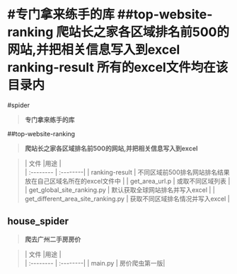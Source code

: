 #专门拿来练手的库
##top-website-ranking
    爬站长之家各区域排名前500的网站,并把相关信息写入到excel
    ranking-result 所有的excel文件均在该目录内
=======
#spider
>**专门拿来练手的库**

##top-website-ranking
>**爬站长之家各区域排名前500的网站,并把相关信息写入到excel**

>| 文件     |用途 |  
| :-------- | :--------|
| ranking-result    |  不同区域前500排名网站排名结果放在自己区域名所在的excel文件中 | 
| get_area_url.p    |  或取不同区域列表 | 
| get_global_site_ranking.py    |  默认获取全球网站排名并写入excel | 
| get_different_area_site_ranking.py    |   获取不同区域排名情况并写入excel | 


## house_spider
> **爬去广州二手房房价**


>| 文件     |用途 |  
| :-------- | :--------|
| main.py | 房价爬虫第一版| 
